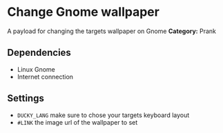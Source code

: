 # Change Gnome wallpaper

A payload for changing the targets wallpaper on Gnome
**Category:** Prank

## Dependencies
- Linux Gnome
- Internet connection

## Settings
- `DUCKY_LANG` make sure to chose your targets keyboard layout
- `#LINK` the image url of the wallpaper to set
